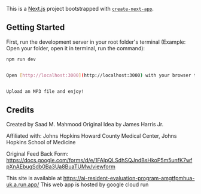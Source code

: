 This is a [Next.js](https://nextjs.org) project bootstrapped with [`create-next-app`](https://nextjs.org/docs/app/api-reference/cli/create-next-app).

## Getting Started

First, run the development server in your root folder's terminal (Example: Open your folder, open it in terminal, run the command):

```bash - install homebrew first, alongside all dependencies if asked
npm run dev


Open [http://localhost:3000](http://localhost:3000) with your browser to see the result.


Upload an MP3 file and enjoy!
```


## Credits

Created by Saad M. Mahmood
Original Idea by James Harris Jr.

Affiliated with:
Johns Hopkins Howard County Medical Center,
Johns Hopkins School of Medicine

Original Feed Back Form:
https://docs.google.com/forms/d/e/1FAIpQLSdhSQJndBsHkoP5m5unfK7wfpXnAEbugSdb0Ba3Ua8BuaTUMw/viewform

This site is available at https://ai-resident-evaluation-program-amgtfpmhua-uk.a.run.app/
This web app is hosted by google cloud run